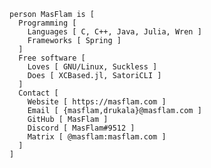 ```
person MasFlam is [
  Programming [
    Languages [ C, C++, Java, Julia, Wren ]
    Frameworks [ Spring ]
  ]
  Free software [
    Loves [ GNU/Linux, Suckless ]
    Does [ XCBased.jl, SatoriCLI ]
  ]
  Contact [
    Website [ https://masflam.com ]
    Email [ {masflam,drukala}@masflam.com ]
    GitHub [ MasFlam ]
    Discord [ MasFlam#9512 ]
    Matrix [ @masflam:masflam.com ]
  ]
]
```

<!--![Top Langs](https://github-readme-stats.vercel.app/api/top-langs/?username=MasFlam&layout=compact&theme=dark&hide=processing,lua&custom_title=Most%20used%20languages%20%28on%20GitHub%29)-->
